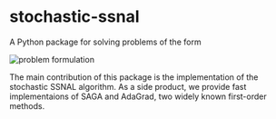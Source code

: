 # stochastic-ssnal

A Python package for solving problems of the form

<img src="https://latex.codecogs.com/gif.latex?\min_xf(x)+\varphi(x)" title="problem formulation"/>

The main contribution of this package is the implementation of the stochastic SSNAL algorithm. As a side product, we provide fast implementaions of SAGA and AdaGrad, two widely known first-order methods.
